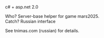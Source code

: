 c# + asp.net 2.0 

Who? Server-base helper for game mars2025.  
Catch? Russian interface

See tnimas.com (russian) for details.